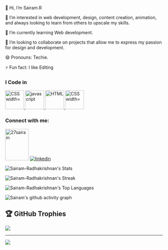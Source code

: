 👋 Hi, I’m Sairam.R

👀 I’m interested in web development, design, content creation, animation, and always looking to learn from others to upscale my skills.

🌱 I’m currently learning Web development. 

💞️ I’m looking to collaborate on projects that allow me to express my passion for design and development. 

😄 Pronouns: Techie. 


⚡ Fun fact: I like Editing 

<h3>I Code in</h3
<p> <a href="https://www.python.org/" target="_blank" rel="noreferrer"> <img src="https://img.icons8.com/?size=100&id=13441&format=png&color=000000" alt="CSS width="60" height="60"/> 
</a>          <a href="https://developer.mozilla.org/en-US/docs/Web/JavaScript" target="_blank" rel="noreferrer"> <img src="https://img.icons8.com/?size=100&id=PXTY4q2Sq2lG&format=png&color=000000" alt="javascript" width="60" height="60"
</a>
</a>          <a href="https://en.wikipedia.org/wiki/HTML" target="_blank" rel="noreferrer"> <img src="https://img.icons8.com/?size=100&id=EAUyKy3IwmqM&format=png&color=000000" alt="HTML" width="60" height="60"/> 
</a>
 <a href="https://developer.mozilla.org/en-US/docs/Web/CSS" target="_blank" rel="noreferrer"> <img src="https://img.icons8.com/?size=100&id=21278&format=png&color=000000" alt="CSS width="60" height="60"/> 
</a>



</p>


<h3 align="left">Connect with me:</h3>
<p align="left">
<a href="https://www.hackerrank.com/profile/27sairam"  target=”_blank”  > <img  src="https://raw.githubusercontent.com/rahuldkjain/github-profile-readme-generator/master/src/images/icons/Social/hackerrank.svg" alt="27sairam" height="100" width="75" /></a>
 <a href="https://www.linkedin.com/in/radhakrishnansairam/"  target=”_blank”  > <img  src="https://img.icons8.com/?size=100&id=13930&format=png&color=000000" alt="linkedin"  /></a>
</p>




![Sairam-Radhakrishnan's Stats](https://github-readme-stats.vercel.app/api?username=Sairam-Radhakrishnan&theme=vue-dark&show_icons=true&hide_border=true&count_private=false)

![Sairam-Radhakrishnan's Streak](https://github-readme-streak-stats.herokuapp.com/?user=Sairam-Radhakrishnan&theme=vue-dark&hide_border=true)

![Sairam-Radhakrishnan's Top Languages](https://github-readme-stats.vercel.app/api/top-langs/?username=Sairam-Radhakrishnan&theme=vue-dark&show_icons=true&hide_border=true&layout=compact)


![Sairam's github activity graph](https://github-readme-activity-graph.vercel.app/graph?username=Sairam-Radhakrishnan&bg_color=000000&color=d7c3fe&line=a4c6bc&point=a98989&area=true&hide_border=true)

 
## 🏆 GitHub Trophies
![](https://github-profile-trophy.vercel.app/?username=Sairam-Radhakrishnan&theme=radical&no-frame=false&no-bg=true&margin-w=4)

---
[![](https://visitcount.itsvg.in/api?id=Sairam-Radhakrishnan&icon=0&color=0)](https://visitcount.itsvg.in)


<!---
Sairam-Radhakrishnan/Sairam-Radhakrishnan is a ✨ special ✨ repository because its `README.md` (this file) appears on your GitHub profile.
You can click the Preview link to take a look at your changes.
--->
